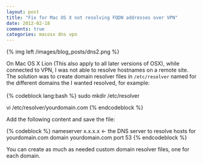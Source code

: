 ```yaml
---
layout: post
title: "Fix for Mac OS X not resolving FQDN addresses over VPN"
date: 2012-02-18
comments: true
categories: macosx dns vpn
---
```

{% img left /images/blog_posts/dns2.png %}

On Mac OS X Lion (This also apply to all later versions of OSX), while connected to VPN, I was not able to resolve hostnames on a remote site. The solution was to create domain resolver files in `/etc/resolver` named for the different domains the I wanted resolved<!--more-->, for example:
<br>
<br>
{% codeblock lang:bash %}
sudo mkdir /etc/resolver

vi /etc/resolver/yourdomain.com
{% endcodeblock %}

Add the following content and save the file:

{% codeblock %}
nameserver x.x.x.x <- the DNS server to resolve hosts for yourdomain.com
domain yourdomain.com
port 53
{% endcodeblock %}

You can create as much as needed custom domain resolver files, one for each domain.
